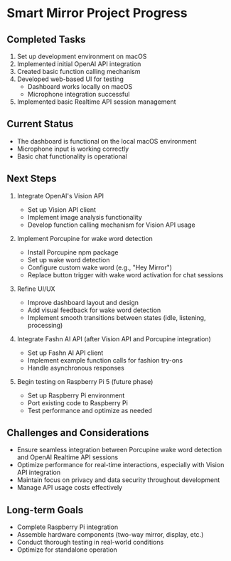 # Smart Mirror Project Progress

## Completed Tasks
1. Set up development environment on macOS
2. Implemented initial OpenAI API integration
3. Created basic function calling mechanism
4. Developed web-based UI for testing
   - Dashboard works locally on macOS
   - Microphone integration successful
5. Implemented basic Realtime API session management

## Current Status
- The dashboard is functional on the local macOS environment
- Microphone input is working correctly
- Basic chat functionality is operational

## Next Steps
1. Integrate OpenAI's Vision API
   - Set up Vision API client
   - Implement image analysis functionality
   - Develop function calling mechanism for Vision API usage

2. Implement Porcupine for wake word detection
   - Install Porcupine npm package
   - Set up wake word detection
   - Configure custom wake word (e.g., "Hey Mirror")
   - Replace button trigger with wake word activation for chat sessions

3. Refine UI/UX
   - Improve dashboard layout and design
   - Add visual feedback for wake word detection
   - Implement smooth transitions between states (idle, listening, processing)

4. Integrate Fashn AI API (after Vision API and Porcupine integration)
   - Set up Fashn AI API client
   - Implement example function calls for fashion try-ons
   - Handle asynchronous responses

5. Begin testing on Raspberry Pi 5 (future phase)
   - Set up Raspberry Pi environment
   - Port existing code to Raspberry Pi
   - Test performance and optimize as needed

## Challenges and Considerations
- Ensure seamless integration between Porcupine wake word detection and OpenAI Realtime API sessions
- Optimize performance for real-time interactions, especially with Vision API integration
- Maintain focus on privacy and data security throughout development
- Manage API usage costs effectively

## Long-term Goals
- Complete Raspberry Pi integration
- Assemble hardware components (two-way mirror, display, etc.)
- Conduct thorough testing in real-world conditions
- Optimize for standalone operation
